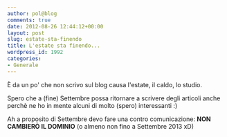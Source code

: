```yaml
---
author: pol@blog
comments: true
date: 2012-08-26 12:44:12+00:00
layout: post
slug: estate-sta-finendo
title: L'estate sta finendo...
wordpress_id: 1992
categories:
- Generale
---
```


È da un po' che non scrivo sul blog causa l'estate, il caldo, lo studio.

Spero che a (fine) Settembre possa ritornare a scrivere degli articoli anche perchè ne ho in mente alcuni di molto (spero) interessanti :)

Ah a proposito di Settembre devo fare una contro comunicazione: **NON CAMBIERÒ IL DOMINIO** (o almeno non fino a Settembre 2013 xD)
